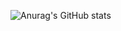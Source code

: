 ![Anurag's GitHub stats](https://github-readme-stats.vercel.app/api?username=3000IQPlay&bg_color=30,e96443,904e95&title_color=fff&text_color=fff)
